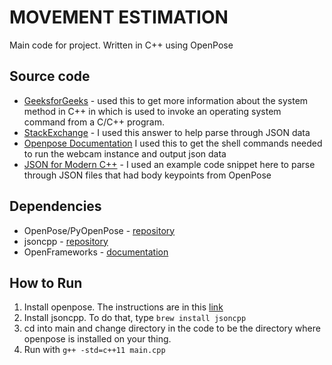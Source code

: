 # MOVEMENT ESTIMATION
Main code for project. Written in C++ using OpenPose
## Source code 
* [GeeksforGeeks](https://www.geeksforgeeks.org/system-call-in-c/) - used this to get more information about the system method in C++ in which is used to invoke an operating system command from a C/C++ program.
* [StackExchange](https://stackoverflow.com/a/47284656) - I used this answer to help parse through JSON data
* [Openpose Documentation](https://github.com/CMU-Perceptual-Computing-Lab/openpose/blob/master/doc/quick_start.md#quick-start) I used this to get the shell commands needed to run the webcam instance and output json data
* [JSON for Modern C++](https://github.com/nlohmann/json) - I used an example code snippet here to parse through JSON files that had body keypoints from OpenPose

## Dependencies
* OpenPose/PyOpenPose - [repository](https://github.com/CMU-Perceptual-Computing-Lab/openpose)
* jsoncpp - [repository](https://github.com/nlohmann/json)
* OpenFrameworks - [documentation](https://openframeworks.cc/)

## How to Run
1. Install openpose. The instructions are in this [link](https://github.com/CMU-Perceptual-Computing-Lab/openpose/blob/master/doc/installation.md)
2. Install jsoncpp. To do that, type ```brew install jsoncpp```
3. cd into main and change directory in the code to be the directory where openpose is installed on your thing.
4. Run with ```g++ -std=c++11 main.cpp ```
